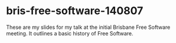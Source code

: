 bris-free-software-140807
=========================

These are my slides for my talk at the initial Brisbane Free Software meeting. It outlines a basic history of Free Software.
